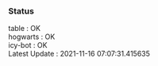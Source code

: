 ### Status


table : OK  
hogwarts : OK  
icy-bot : OK  
Latest Update : 2021-11-16 07:07:31.415635
